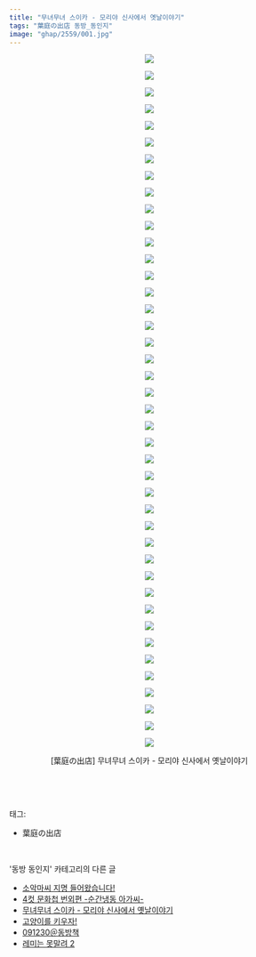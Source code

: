 ```yaml
---
title: "무녀무녀 스이카 - 모리야 신사에서 옛날이야기"
tags: "葉庭の出店 동방_동인지"
image: "ghap/2559/001.jpg"
---
```

<div class="article">
<p style="text-align: center; clear: none; float: none;"><img src="{{ site.nasurl }}/ghap/2559/001.jpg"/></p>
<p style="text-align: center; clear: none; float: none;"><img src="{{ site.nasurl }}/ghap/2559/002.jpg"/></p>
<p style="text-align: center; clear: none; float: none;"><img src="{{ site.nasurl }}/ghap/2559/003.jpg"/></p>
<p style="text-align: center; clear: none; float: none;"><img src="{{ site.nasurl }}/ghap/2559/004.jpg"/></p>
<p style="text-align: center; clear: none; float: none;"><img src="{{ site.nasurl }}/ghap/2559/005.jpg"/></p>
<p style="text-align: center; clear: none; float: none;"><img src="{{ site.nasurl }}/ghap/2559/006.jpg"/></p>
<p style="text-align: center; clear: none; float: none;"><img src="{{ site.nasurl }}/ghap/2559/007.jpg"/></p>
<p style="text-align: center; clear: none; float: none;"><img src="{{ site.nasurl }}/ghap/2559/008.jpg"/></p>
<p style="text-align: center; clear: none; float: none;"><img src="{{ site.nasurl }}/ghap/2559/009.jpg"/></p>
<p style="text-align: center; clear: none; float: none;"><img src="{{ site.nasurl }}/ghap/2559/010.jpg"/></p>
<p style="text-align: center; clear: none; float: none;"><img src="{{ site.nasurl }}/ghap/2559/011.jpg"/></p>
<p style="text-align: center; clear: none; float: none;"><img src="{{ site.nasurl }}/ghap/2559/012.jpg"/></p>
<p style="text-align: center; clear: none; float: none;"><img src="{{ site.nasurl }}/ghap/2559/013.jpg"/></p>
<p style="text-align: center; clear: none; float: none;"><img src="{{ site.nasurl }}/ghap/2559/014.jpg"/></p>
<p style="text-align: center; clear: none; float: none;"><img src="{{ site.nasurl }}/ghap/2559/015.jpg"/></p>
<p style="text-align: center; clear: none; float: none;"><img src="{{ site.nasurl }}/ghap/2559/016.jpg"/></p>
<p style="text-align: center; clear: none; float: none;"><img src="{{ site.nasurl }}/ghap/2559/017.jpg"/></p>
<p style="text-align: center; clear: none; float: none;"><img src="{{ site.nasurl }}/ghap/2559/018.jpg"/></p>
<p style="text-align: center; clear: none; float: none;"><img src="{{ site.nasurl }}/ghap/2559/019.jpg"/></p>
<p style="text-align: center; clear: none; float: none;"><img src="{{ site.nasurl }}/ghap/2559/020.jpg"/></p>
<p style="text-align: center; clear: none; float: none;"><img src="{{ site.nasurl }}/ghap/2559/021.jpg"/></p>
<p style="text-align: center; clear: none; float: none;"><img src="{{ site.nasurl }}/ghap/2559/022.jpg"/></p>
<p style="text-align: center; clear: none; float: none;"><img src="{{ site.nasurl }}/ghap/2559/023.jpg"/></p>
<p style="text-align: center; clear: none; float: none;"><img src="{{ site.nasurl }}/ghap/2559/024.jpg"/></p>
<p style="text-align: center; clear: none; float: none;"><img src="{{ site.nasurl }}/ghap/2559/025.jpg"/></p>
<p style="text-align: center; clear: none; float: none;"><img src="{{ site.nasurl }}/ghap/2559/026.jpg"/></p>
<p style="text-align: center; clear: none; float: none;"><img src="{{ site.nasurl }}/ghap/2559/027.jpg"/></p>
<p style="text-align: center; clear: none; float: none;"><img src="{{ site.nasurl }}/ghap/2559/028.jpg"/></p>
<p style="text-align: center; clear: none; float: none;"><img src="{{ site.nasurl }}/ghap/2559/029.jpg"/></p>
<p style="text-align: center; clear: none; float: none;"><img src="{{ site.nasurl }}/ghap/2559/030.jpg"/></p>
<p style="text-align: center; clear: none; float: none;"><img src="{{ site.nasurl }}/ghap/2559/031.jpg"/></p>
<p style="text-align: center; clear: none; float: none;"><img src="{{ site.nasurl }}/ghap/2559/032.jpg"/></p>
<p style="text-align: center; clear: none; float: none;"><img src="{{ site.nasurl }}/ghap/2559/033.jpg"/></p>
<p style="text-align: center; clear: none; float: none;"><img src="{{ site.nasurl }}/ghap/2559/034.jpg"/></p>
<p style="text-align: center; clear: none; float: none;"><img src="{{ site.nasurl }}/ghap/2559/035.jpg"/></p>
<p style="text-align: center; clear: none; float: none;"><img src="{{ site.nasurl }}/ghap/2559/036.jpg"/></p>
<p style="text-align: center; clear: none; float: none;"><img src="{{ site.nasurl }}/ghap/2559/037.jpg"/></p>
<p style="text-align: center; clear: none; float: none;"><img src="{{ site.nasurl }}/ghap/2559/038.jpg"/></p>
<p style="text-align: center; clear: none; float: none;"><img src="{{ site.nasurl }}/ghap/2559/039.jpg"/></p>
<p style="text-align: center; clear: none; float: none;"><img src="{{ site.nasurl }}/ghap/2559/040.jpg"/></p>
<p style="text-align: center; clear: none; float: none;"><img src="{{ site.nasurl }}/ghap/2559/041.jpg"/></p>
<p style="text-align: center; clear: none; float: none;"><img src="{{ site.nasurl }}/ghap/2559/042.jpg"/></p>
<p style="text-align: center; clear: none; float: none;">[葉庭の出店] 무녀무녀 스이카 - 모리야 신사에서 옛날이야기</p>
<p><br/></p>
</div><br/>
<div class="tagTrail">
<p>태그: </p>
<ul>
<li>葉庭の出店</li>
</ul>
</div><br/>
<div class="another">
<p>'동방 동인지' 카테고리의 다른 글</p>
<ul>
<li><a href="/2016-10-13-ghap_2563">소악마씨 지명 들어왔습니다!</a></li>
<li><a href="/2016-10-13-ghap_2562">4컷 문화첩 번외편 -순간냉동 아가씨-</a></li>
<li><a href="/2016-10-12-ghap_2559">무녀무녀 스이카 - 모리야 신사에서 옛날이야기</a></li>
<li><a href="/2016-10-12-ghap_2558">고양이를 키우자!</a></li>
<li><a href="/2016-10-12-ghap_2557">091230＠동방책</a></li>
<li><a href="/2016-10-12-ghap_2556">레미는 못말려 2</a></li>
</ul>
</div><br/>
<div class="cb_module cb_fluid">
<div class="cb_wrt cb_profile">
</div><!-- commentList close -->
</div><br/>
